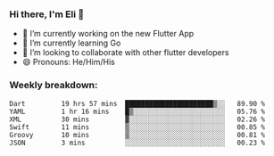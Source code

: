 ### Hi there, I'm Eli 👋
- 🔭 I’m currently working on the new Flutter App
- 🌱 I’m currently learning Go
- 🦄 I’m looking to collaborate with other flutter developers
- 😄 Pronouns: He/Him/His

### Weekly breakdown:
<!--START_SECTION:waka-->

```text
Dart         19 hrs 57 mins  ██████████████████████▒░░   89.90 %
YAML         1 hr 16 mins    █▒░░░░░░░░░░░░░░░░░░░░░░░   05.76 %
XML          30 mins         ▓░░░░░░░░░░░░░░░░░░░░░░░░   02.26 %
Swift        11 mins         ▒░░░░░░░░░░░░░░░░░░░░░░░░   00.85 %
Groovy       10 mins         ▒░░░░░░░░░░░░░░░░░░░░░░░░   00.81 %
JSON         3 mins          ░░░░░░░░░░░░░░░░░░░░░░░░░   00.23 %
```

<!--END_SECTION:waka-->
